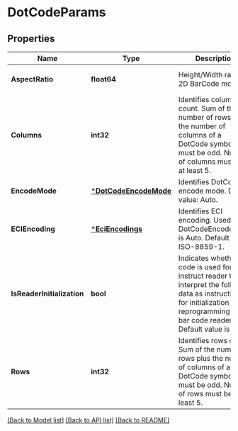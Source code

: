 # DotCodeParams

## Properties

Name | Type | Description | Notes
---- | ---- | ----------- | -----
**AspectRatio** | **float64** | Height/Width ratio of 2D BarCode module. | [optional] [default to null]
**Columns** | **int32** | Identifies columns count. Sum of the number of rows plus the number of columns of a DotCode symbol must be odd. Number of columns must be at least 5. | [optional] [default to null]
**EncodeMode** | [***DotCodeEncodeMode**](DotCodeEncodeMode.md) | Identifies DotCode encode mode. Default value: Auto. | [optional] [default to null]
**ECIEncoding** | [***EciEncodings**](EciEncodings.md) | Identifies ECI encoding. Used when DotCodeEncodeMode is Auto. Default value: ISO-8859-1. | [optional] [default to null]
**IsReaderInitialization** | **bool** | Indicates whether code is used for instruct reader to interpret the following data as instructions for initialization or reprogramming of the bar code reader. Default value is false. | [optional] [default to null]
**Rows** | **int32** | Identifies rows count. Sum of the number of rows plus the number of columns of a DotCode symbol must be odd. Number of rows must be at least 5. | [optional] [default to null]

[[Back to Model list]](../README.md#documentation-for-models) [[Back to API list]](../README.md#documentation-for-api-endpoints) [[Back to README]](../README.md)
